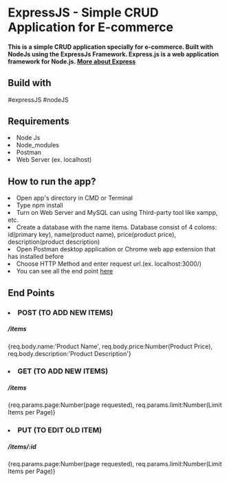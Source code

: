 <h1>ExpressJS - Simple CRUD Application for E-commerce</h1>
<h4>This is a simple CRUD application specially for e-commerce. 
Built with NodeJs using the ExpressJs Framework. Express.js is a web application framework for Node.js. <a href="https://expressjs.com/">More about Express</a></h4>

<h2>Build with</h2>
#expressJS
#nodeJS

<h2>Requirements</h2>
<li>Node Js</li>
<li>Node_modules</li>
<li>Postman</li>
<li>Web Server (ex. localhost)</li>

<h2>How to run the app?</h2>
<li>Open app's directory in CMD or Terminal
<li>Type npm install
<li>Turn on Web Server and MySQL can using Third-party tool like xampp, etc.
<li>Create a database with the name items. Database consist of 4 coloms: id(primary key), name(product name), price(product price), description(product description)
<li>Open Postman desktop application or Chrome web app extension that has installed before
<li>Choose HTTP Method and enter request url.(ex. localhost:3000/)
<li>You can see all the end point <a href='#endpoint'>here</a>

<h2 id='endpoint'>End Points</h2>
<h3><li>POST (TO ADD NEW ITEMS)</h3>
<h5>/items</h5>
{req.body.name:'Product Name', req.body.price:Number(Product Price), req.body.description:'Product Description'}

<h3><li>GET (TO ADD NEW ITEMS)</h3>
<h5>/items</h5>
{req.params.page:Number(page requested), req.params.limit:Number(Limit Items per Page)}


<h3><li>PUT (TO EDIT OLD ITEM)</h3>
<h5>/items/:id</h5>
{req.params.page:Number(page requested), req.params.limit:Number(Limit Items per Page)}
